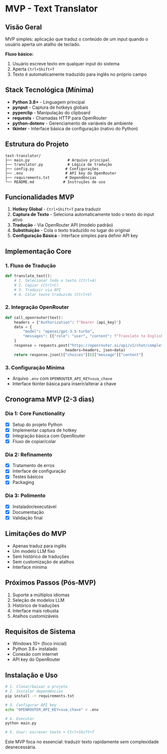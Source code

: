# MVP - Text Translator

## Visão Geral

MVP simples: aplicação que traduz o conteúdo de um input quando o usuário aperta um atalho de teclado.

**Fluxo básico:**

1. Usuário escreve texto em qualquer input do sistema
2. Aperta `Ctrl+Shift+T`
3. Texto é automaticamente traduzido para inglês no próprio campo

## Stack Tecnológica (Mínima)

- **Python 3.8+** - Linguagem principal
- **pynput** - Captura de hotkeys globais
- **pyperclip** - Manipulação do clipboard
- **requests** - Chamadas HTTP para OpenRouter
- **python-dotenv** - Gerenciamento de variáveis de ambiente
- **tkinter** - Interface básica de configuração (nativo do Python)

## Estrutura do Projeto

```
text-translator/
├── main.py                 # Arquivo principal
├── translator.py           # Lógica de tradução
├── config.py              # Configurações
├── .env                   # API key do OpenRouter
├── requirements.txt       # Dependências
└── README.md             # Instruções de uso
```

## Funcionalidades MVP

1. **Hotkey Global** - `Ctrl+Shift+T` para traduzir
2. **Captura de Texto** - Seleciona automaticamente todo o texto do input ativo
3. **Tradução** - Via OpenRouter API (modelo padrão)
4. **Substituição** - Cola o texto traduzido no lugar do original
5. **Configuração Básica** - Interface simples para definir API key

## Implementação Core

### 1. Fluxo de Tradução

```python
def translate_text():
    # 1. Selecionar todo o texto (Ctrl+A)
    # 2. Copiar (Ctrl+C)
    # 3. Traduzir via API
    # 4. Colar texto traduzido (Ctrl+V)
```

### 2. Integração OpenRouter

```python
def call_openrouter(text):
    headers = {"Authorization": f"Bearer {api_key}"}
    data = {
        "model": "openai/gpt-3.5-turbo",
        "messages": [{"role": "user", "content": f"Translate to English: {text}"}]
    }
    response = requests.post("https://openrouter.ai/api/v1/chat/completions",
                           headers=headers, json=data)
    return response.json()["choices"][0]["message"]["content"]
```

### 3. Configuração Mínima

- Arquivo `.env` com `OPENROUTER_API_KEY=sua_chave`
- Interface tkinter básica para inserir/alterar a chave

## Cronograma MVP (2-3 dias)

### Dia 1: Core Functionality

- [x] Setup do projeto Python
- [x] Implementar captura de hotkey
- [x] Integração básica com OpenRouter
- [x] Fluxo de copiar/colar

### Dia 2: Refinamento

- [x] Tratamento de erros
- [x] Interface de configuração
- [x] Testes básicos
- [x] Packaging

### Dia 3: Polimento

- [x] Instalador/executável
- [x] Documentação
- [x] Validação final

## Limitações do MVP

- Apenas traduz para inglês
- Um modelo LLM fixo
- Sem histórico de traduções
- Sem customização de atalhos
- Interface mínima

## Próximos Passos (Pós-MVP)

1. Suporte a múltiplos idiomas
2. Seleção de modelos LLM
3. Histórico de traduções
4. Interface mais robusta
5. Atalhos customizáveis

## Requisitos de Sistema

- Windows 10+ (foco inicial)
- Python 3.8+ instalado
- Conexão com internet
- API key do OpenRouter

## Instalação e Uso

```bash
# 1. Clonar/baixar o projeto
# 2. Instalar dependências
pip install -r requirements.txt

# 3. Configurar API key
echo "OPENROUTER_API_KEY=sua_chave" > .env

# 4. Executar
python main.py

# 5. Usar: escrever texto + Ctrl+Shift+T
```

Este MVP foca no essencial: traduzir texto rapidamente sem complexidade desnecessária.
